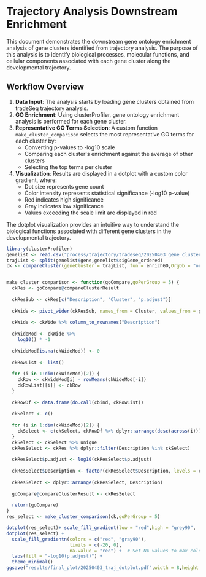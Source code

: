 # Trajectory Analysis Downstream Enrichment

This document demonstrates the downstream gene ontology enrichment analysis of gene clusters identified from trajectory analysis. The purpose of this analysis is to identify biological processes, molecular functions, and cellular components associated with each gene cluster along the developmental trajectory.

## Workflow Overview

1. **Data Input**: The analysis starts by loading gene clusters obtained from tradeSeq trajectory analysis.
2. **GO Enrichment**: Using clusterProfiler, gene ontology enrichment analysis is performed for each gene cluster.
3. **Representative GO Terms Selection**: A custom function `make_cluster_comparison` selects the most representative GO terms for each cluster by:
   - Converting p-values to -log10 scale
   - Comparing each cluster's enrichment against the average of other clusters
   - Selecting the top terms per cluster
4. **Visualization**: Results are displayed in a dotplot with a custom color gradient, where:
   - Dot size represents gene count
   - Color intensity represents statistical significance (-log10 p-value)
   - Red indicates high significance
   - Grey indicates low significance
   - Values exceeding the scale limit are displayed in red

The dotplot visualization provides an intuitive way to understand the biological functions associated with different gene clusters in the developmental trajectory.

```R
library(clusterProfiler)
genelist <- read.csv("process/trajectory/tradeseq/20250403_gene_cluster.csv",row.names = 1)
trajList <- split(genelist$gene,genelist$sigGene_ordered)
ck <- compareCluster(geneCluster = trajList, fun = enrichGO,OrgDb = "org.Mm.eg.db",ont="ALL",keyType="SYMBOL")


make_cluster_comparison <- function(goCompare,goPerGroup = 5) {
  ckRes <- goCompare@compareClusterResult
  
  ckResSub <- ckRes[c("Description", "Cluster", "p.adjust")]
  
  ckWide <- pivot_wider(ckResSub, names_from = Cluster, values_from = p.adjust)
  
  ckWide <- ckWide %>% column_to_rownames("Description")
  
  ckWideMod <- ckWide %>%
    log10() * -1
  
  ckWideMod[is.na(ckWideMod)] <- 0
  
  ckRowList <- list()
  
  for (i in 1:dim(ckWideMod)[2]) {
    ckRow <- ckWideMod[i] - rowMeans(ckWideMod[-i])
    ckRowList[[i]] <- ckRow
  }
  
  ckRowDf <- data.frame(do.call(cbind, ckRowList))
  
  ckSelect <- c()
  
  for (i in 1:dim(ckWideMod)[2]) {
    ckSelect <- c(ckSelect, ckRowDf %>% dplyr::arrange(desc(across(i))) %>% rownames %>% .[1:goPerGroup])
  }
  ckSelect <- ckSelect %>% unique
  ckResSelect <- ckRes %>% dplyr::filter(Description %in% ckSelect)
  
  ckResSelect$p.adjust <- log10(ckResSelect$p.adjust)
  
  ckResSelect$Description <- factor(ckResSelect$Description, levels = ckSelect)
  
  ckResSelect <- dplyr::arrange(ckResSelect, Description)
  
  goCompare@compareClusterResult <- ckResSelect
  
  return(goCompare)
}
res_select <- make_cluster_comparison(ck,goPerGroup = 5)

dotplot(res_select)+ scale_fill_gradient(low = "red",high = "grey90",  limits = c(-50, 0)) 
dotplot(res_select) +
  scale_fill_gradientn(colors = c("red", "gray90"), 
                       limits = c(-20, 0), 
                       na.value = "red") +  # Set NA values to max color (grey90)
  labs(fill = "-log10(p.adjust)") +
  theme_minimal()
ggsave("results/final_plot/20250403_traj_dotplot.pdf",width = 8,height = 6)
```